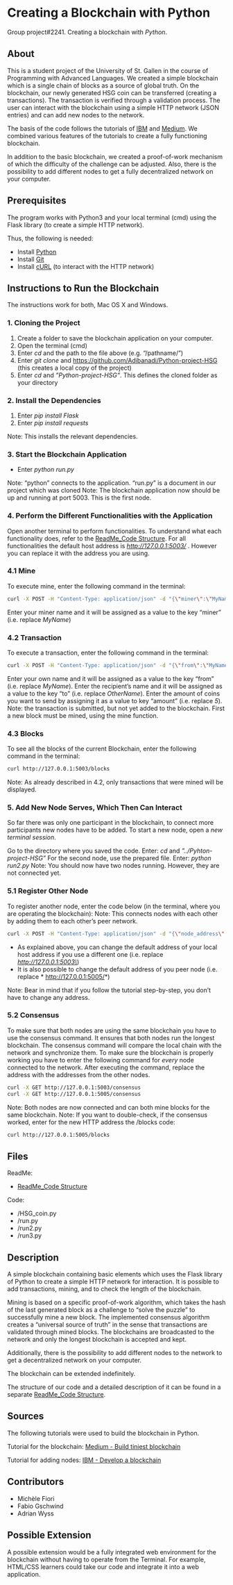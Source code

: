 # **Creating a Blockchain with Python**

Group project#2241. Creating a blockchain with *Python*.

## About

This is a student project of the University of St. Gallen in the course of Programming with Advanced Languages. We created a simple blockchain which is a single chain of blocks as a source of global truth. On the blockchain, our newly generated HSG coin can be transferred (creating a transactions). The transaction is verified through a validation process. 
The user can interact with the blockchain using a simple HTTP network (JSON entries) and can add new nodes to the network. 

The basis of the code follows the tutorials of [IBM](https://developer.ibm.com/technologies/blockchain/tutorials/develop-a-blockchain-application-from-scratch-in-python/) and [Medium](https://medium.com/crypto-currently/lets-build-the-tiniest-blockchain-e70965a248b). We combined various features of the tutorials to create a fully functioning blockchain.

In addition to the basic blockchain, we created a proof-of-work mechanism of which the difficulty of the challenge can be adjusted. Also, there is the possibility to add different nodes to get a fully decentralized network on your computer.

## Prerequisites

The program works with Python3 and your local terminal (cmd) using the Flask library (to create a simple HTTP network).

Thus, the following is needed:

* Install [Python](https://www.python.org/downloads/)
* Install [Git](https://git-scm.com/downloads) 
* Install [cURL](https://stackoverflow.com/a/9507379) (to interact with the HTTP network)

## Instructions to Run the Blockchain

The instructions work for both, Mac OS X and Windows.

### 1. Cloning the Project

1. Create a folder to save the blockchain application on your computer.
2. Open the terminal (cmd)
3. Enter *cd* and the path to the file above (e.g. “/pathname/”)
4. Enter *git clone* and https://github.com/Adibanadi/Python-project-HSG (this creates a local copy of the project)
5. Enter *cd* and *”Python-project-HSG”*. This defines the cloned folder as your directory



### 2. Install the Dependencies

1. Enter *pip install Flask*
2. Enter *pip install requests*

Note: This installs the relevant dependencies.

### 3. Start the Blockchain Application

* Enter *python run.py* 

Note: “python” connects to the application. “run.py” is a document in our project which was cloned
Note: The blockchain application now should be up and running at port 5003. This is the first node.

### 4. Perform the Different Functionalities with the Application

Open another terminal to perform functionalities. 
To understand what each functionality does, refer to the [ReadMe_Code Structure](https://github.com/Adibanadi/Python-project-HSG/blob/main/README_Code%20Structure.md). 
For all functionalities the default host address is *http://127.0.0.1:5003/* . However you can replace it with the address you are using.

### 4.1 Mine

To execute mine, enter the following command in the terminal:

```sh
curl -X POST -H "Content-Type: application/json" -d "{\"miner\":\"MyName\"}" http://127.0.0.1:5003/mine
```
Enter your miner name and it will be assigned as a value to the key “miner” (i.e. replace *MyName*)

### 4.2 Transaction

To execute a transaction, enter the following command in the terminal:


```sh
curl -X POST -H "Content-Type: application/json" -d "{\"from\":\"MyName\", \"to\": \"OtherName\", \"amount\": 5}" http://127.0.0.1:5003/add_transaction
```

Enter your own name and it will be assigned as a value to the key “from” (i.e. replace *MyName*).
Enter the recipient’s name and it will be assigned as a value to the key “to” (i.e. replace *OtherName*).
Enter the amount of coins you want to send by assigning it as a value to key “amount” (i.e. replace *5*).
Note: the transaction is submitted, but not yet added to the blockchain. First a new block must be mined, using the mine function. 

### 4.3 Blocks

To see all the blocks of the current Blockchain, enter the following command in the terminal:

```sh
curl http://127.0.0.1:5003/blocks
```

Note: As already described in 4.2, only transactions that were mined will be displayed.

### 5. Add New Node Serves, Which Then Can Interact

So far there was only one participant in the blockchain, to connect more participants new nodes have to be added.
To start a new node, open a *new terminal session*.

Go to the directory where you saved the code. Enter: *cd* and *”../Pyhton-project-HSG”*
For the second node, use the prepared file. Enter: *python run2.py*
Note: You should now have two nodes running. However, they are not connected yet.

### 5.1 Register Other Node

To register another node, enter the code below (in the terminal, where you are operating the blockchain): 
Note: This connects nodes with each other by adding them to each other’s peer network.

```sh
curl -X POST -H "Content-Type: application/json" -d "{\"node_address\":\"http://127.0.0.1:5003\"}" http://127.0.0.1:5005/register_other_node
```

* As explained above, you can change the default address of your local host address if you use a different one (i.e. replace *http://127.0.0.1:5003\*) 
* It is also possible to change the default address of you peer node (i.e. replace * http://127.0.0.1:5005/*)

Note: Bear in mind that if you follow the tutorial step-by-step, you don’t have to change any address.

### 5.2 Consensus

To make sure that both nodes are using the same blockchain you have to use the consensus command. It ensures that both nodes run the longest blockchain. The consensus command will compare the local chain with the network and synchronize them.
To make sure the blockchain is properly working you have to enter the following command for *every* node connected to the network. After executing the command, replace the address with the addresses from the other nodes.

```sh
curl -X GET http://127.0.0.1:5003/consensus
curl -X GET http://127.0.0.1:5005/consensus
```

Note: Both nodes are now connected and can both mine blocks for the same blockchain. 
Note: If you want to double-check, if the consensus worked, enter for the new HTTP address the /blocks code:

```sh
curl http://127.0.0.1:5005/blocks
```


## Files

ReadMe:
* [ReadMe_Code Structure](https://github.com/Adibanadi/Python-project-HSG/blob/main/README_Code%20Structure.md)

Code: 
* /HSG_coin.py	
* /run.py
* /run2.py
* /run3.py

## Description

A simple blockchain containing basic elements which uses the Flask library of Python to create a simple HTTP network for interaction. It is possible to add transactions, mining, and to check the length of the blockchain. 

Mining is based on a specific proof-of-work algorithm, which takes the hash of the last generated block as a challenge to “solve the puzzle” to successfully mine a new block. The implemented consensus algorithm creates a “universal source of truth” in the sense that transactions are validated through mined blocks. The blockchains are broadcasted to the network and only the longest blockchain is accepted and kept.

Additionally, there is the possibility to add different nodes to the network to get a decentralized network on your computer. 

The blockchain can be extended indefinitely.

The structure of our code and a detailed description of it can be found in a separate [ReadMe_Code Structure](https://github.com/Adibanadi/Python-project-HSG/blob/main/README_Code%20Structure.md).

## Sources

The following tutorials were used to build the blockchain in Python.

Tutorial for the blockchain: 
[Medium - Build tiniest blockchain](https://medium.com/crypto-currently/lets-build-the-tiniest-blockchain-e70965a248b)

Tutorial for adding nodes:
[IBM - Develop a blockchain](https://developer.ibm.com/technologies/blockchain/tutorials/develop-a-blockchain-application-from-scratch-in-python/)


## Contributors

* Michèle Fiori
* Fabio Gschwind
* Adrian Wyss

## Possible Extension

A possible extension would be a fully integrated web environment for the blockchain without having to operate from the Terminal. For example, HTML/CSS learners could take our code and integrate it into a web application.

